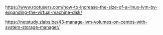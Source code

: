 https://www.rootusers.com/how-to-increase-the-size-of-a-linux-lvm-by-expanding-the-virtual-machine-disk/

https://netstudy.zlabs.be/43-manage-lvm-volumes-on-centos-with-system-storage-manager/
